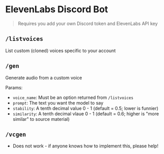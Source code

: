 # ElevenLabs Discord Bot

> Requires you add your own Discord token and ElevenLabs API key

## `/listvoices`
List custom (cloned) voices specific to your account

## `/gen`
Generate audio from a custom voice

Params:
- `voice_name`: Must be an option returned from `/listvoices`
- `prompt`: The text you want the model to say
- `stability`: A tenth decimal value 0 - 1 (default = 0.5; lower is funnier)
- `similarity`: A tenth decimal vlaue 0 - 1 (default = 0.6; higher is "more similar" to source material)

## `/vcgen`
- Does not work - if anyone knows how to implement this, please help!
